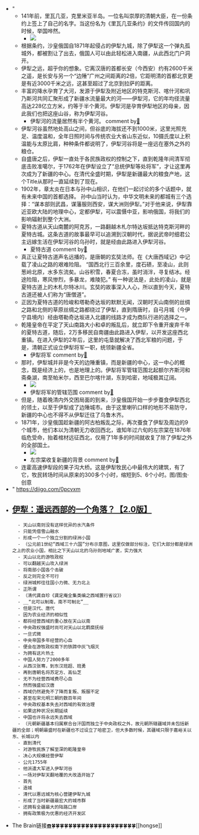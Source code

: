 - "
    - 141年前，里瓦几亚，克里米亚半岛。一位名叫崇厚的清朝大臣，在一份条约上签上了自己的名字。当这份名为《里瓦几亚条约》的文件传回国内的时候，举国哗然。
        - ![](https://firebasestorage.googleapis.com/v0/b/firescript-577a2.appspot.com/o/imgs%2Fapp%2Fxinyiheng%2Fih16BsuU1I.png?alt=media&token=3b63016d-4208-4903-8c81-6ac76006ef1b)
    - 根据条约，沙皇俄国自1871年起侵占的伊犁九城，除了伊犁这一个弹丸孤城外，都被割让了出去，俄国人可以由此轻松进入南疆，从此西北门户洞开。
    - 伊犁之远，超乎你的想象。它离汉唐的首都长安（今西安）约有2600千米之遥，是长安与另一个“边陲”广州之间距离的2倍，它距明清的首都北京更是有近3000千米之远，这甚至超过了北京到拉萨的距离。
    - 丰富的降水孕育了大河，发源于伊犁及附近地区的特克斯河、喀什河和巩乃斯河共同汇聚形成了新疆水流量最大的河——伊犁河，它的年均径流量高达228亿立方米，约等于半个黄河。伊犁河是孕育伊犁地区的母亲，因此我们也把这座山谷，称为伊犁河谷。
        - 伊犁河的流量居然有半个黄河。 comment by[🔗](https://www.diigo.com/profile/wangxiaohui19880214)
    - 伊犁河谷虽然地处高山之间，但谷底的海拔还不到1000米，这里光照充足、温度温和，全年日照时间与传统农业大省山东近似，10摄氏度以上积温能与太原比肩，种种条件都说明了，伊犁河谷将是一座远在塞外之外的粮仓。
    - 自盛唐之后，伊犁一直处于各民族政权的控制之下，直到乾隆年间清军彻底击败准噶尔，于1762年在伊犁设立了“总统伊犁等处将军”，才让这里再次成为了新疆的中心。在清代全盛时期，伊犁是新疆最大的粮食产地，这个Title从那时一直延续到了现在。
    - 1902年，章太炎在日本与孙中山相识，在他们一起讨论的多个话题中，就有未来中国的首都选择。 孙中山当时认为，中华文明未来的都城有三个选择：“谋本部则武昌，谋藩服则西安，谋大洲则伊犁。”对于他来说，伊犁靠近亚欧大陆的地理中心，定都伊犁，可以震慑中亚，影响俄国，将我们的影响辐射到整个大洲。
    - 夏特古道从天山南麓的阿克苏，一路翻越木札尔特达坂抵达特克斯河畔的夏特古城。这条古道的故事最早可以追溯到汉朝时代，据说武帝时细君公主远嫁生活在伊犁河谷的乌孙时，就是经由此路进入伊犁河谷。
        - 夏特古道 comment by[🔗](https://www.diigo.com/profile/wangxiaohui19880214)
    - 真正让夏特古道声名远播的，是唐朝的玄奘法师。在《大唐西域记》中记载了凌山之路的艰难险阻。 “国西北行三百余里，度石碛，至凌山，此则葱岭北原，水多东流矣。山谷积雪，春夏合冻，虽时消泮，寻复结冰。经途险阻，寒风惨烈，多暴龙，难陵犯。” 有一种说法是，此处的凌山，就是夏特古道上的木札尔特冰川。玄奘的故事深入人心，所以直到今天，夏特古道还被人们称为“唐僧道”。
    - 正因为夏特古道的险峻和塔勒奇达坂的默默无闻，汉朝时天山南侧的丝绸之路和北侧的草原丝绸之路都绕过了伊犁，直到隋唐时，自弓月城（今伊宁县境内）经由塔勒奇达坂进入北疆的线路才成为商队行进的选择之一。
    - 乾隆皇帝在平定了天山南路大小和卓的叛乱后，就立即下令重开废弃千年的夏特古道，随后，2万多移民自南疆由此路进入伊犁，以开发这座西北重镇。在进入伊犁的2年后，这里的屯垦就解决了西北军粮的问题，于是，清朝正式设立伊犁将军一职，统领新疆全省。
        - 伊犁将军 comment by[🔗](https://www.diigo.com/profile/wangxiaohui19880214)
    - 那时，伊犁城并非是今天的边陲重镇，而是新疆的中心，这一中心的概念，既是经济上的，也是地理上的。伊犁将军管辖范围北起额尔齐斯河和斋桑湖，南至帕米尔，西至巴尔喀什湖，东到哈密，地域极其辽阔。
        - ![](https://firebasestorage.googleapis.com/v0/b/firescript-577a2.appspot.com/o/imgs%2Fapp%2Fxinyiheng%2FHx9Pkr1hEl.png?alt=media&token=a427dfc0-551b-4f49-9e35-c10259fea07c)
        - 伊犁将军的管辖范围 comment by[🔗](https://www.diigo.com/profile/wangxiaohui19880214)
    - 但是，随着晚清内外交困局面的到来，沙皇俄国开始一步步蚕食伊犁西北的领土，以至于伊犁成了边陲城市。由于这里喇叭口样的地形不易防守，新疆的中心也不得不从伊犁迁往了乌鲁木齐。
    - 1871年，沙皇俄国趁新疆的阿古柏叛乱之际，再次蚕食了伊犁及周边的9个城市，他们本以为清朝无力收回西北，谁知年过六旬的左宗棠在1876年临危受命，抬着棺材远征西北，仅用了1年多的时间就收复了除了伊犁之外的全部国土。
        - ![](https://firebasestorage.googleapis.com/v0/b/firescript-577a2.appspot.com/o/imgs%2Fapp%2Fxinyiheng%2Fb1YTzZnlgR.png?alt=media&token=7674fde2-1b02-4362-9e1b-7bc0d5909b27)
        - 左宗棠收复新疆的背景 comment by[🔗](https://www.diigo.com/profile/wangxiaohui19880214)
    - 连霍高速伊犁段的果子沟大桥。这是伊犁牧民心中最伟大的建筑，有了它，牧民转场时间从原来的300多个小时，缩短到5、6个小时。图/图虫·创意
- " https://diigo.com/0pcvxm
- [伊犁：遥远西部的一个角落？【2.0版】](https://mp.weixin.qq.com/s?__biz=MzIyOTQ1OTYzMw==&mid=2247499165&idx=1&sn=d42da8f50817ee0d8a69a3db81149bc4&chksm=e840ee43df376755378b61b66f4772f20a355d3431d73fa896840ae66a6dfe3831a66a44cce2&scene=178&cur_album_id=1351507102099128321)
    - 
        - 天山以南则没有这样优异的水汽条件
        - 只能凭借雪山融水
        - 形成一个一个独立分割的绿洲小国
        - （公元前1世纪“西域三十六国”分布示意图，这里仅做部分标注，它们大部分都是绿洲之上的农业小国，相比之下天山以北的乌孙则地域广袤，实力强大
        - 天山以北的游牧政权
        - 可以翻越天山攻入绿洲
        - 将南部小国各个击破
        - 反之则完全不可行
        - 绿洲城邦往往国小力微、无力北上
        - 正所谓
        - （清代龚自珍《龚定庵全集类编之西域置行省议》）
        - __“北可以制南，南不可制北”__
        - 但是汉代、唐代
        - 因为农业经济的相似性
        - 都将经营西域的重心放在天山以南
        - 中央政权强盛时尚可对天山以北羁縻抚绥
        - 一旦式微
        - 中央帝国多年经营的心血
        - 便会在游牧政权南下的铁蹄中灰飞烟灭
        - 为拥有这片热土
        - 中国人努力了2000多年
        - 从西汉张骞，到东汉班超、班勇
        - 再到唐朝名将苏定方、高仙芝
        - 无不为经营西域费尽心血
        - 然而强盛如汉唐
        - 西域仍然避免不了降而复叛、叛服不定
        - 甚至在宋元明三朝的数百年间
        - 中央政权基本失去对西域的有效治理
        - 如果这种状况长期延续
        - 中国也许将永远失去西域
        - （元朝新疆基本归属察合台汗国而独立于中央政权之外，故元朝所辖疆域并未包括新疆的全部；明朝最盛时在新疆也不过设立了哈密卫，但大多数时候，其疆域只限于嘉峪关以东、长城以内
        - 直到清代
        - 对游牧民族了解至深的乾隆皇帝
        - 决心大规模经营伊犁
        - 公元1755年
        - 他派遣大军进入伊犁河谷
        - 一场对伊犁天翻地覆的大改造开始了
        - 首先
        - 造城
        - 清代以惠远城为核心营建伊犁九城
        - 形成了当时新疆最宏大的城市群
        - 还拥有全疆最大的陆路口岸
        - 拥有政策极为优惠的经济开发区
- The Brain链接[☎️](brain://api.thebrain.com/g7PXu0IyM0ucARb24SvxiA/qxoVV_kRUkWT4-87FW6-sQ/%E4%BC%8A%E7%8A%81%E6%B2%B3%E8%B0%B7)🍀🍀🍀🍀🍀🍀🍀🍀🍀🍀🍀🍀🍀🍀🍀🍀🍀🍀🍀🍀[[hongse]]
